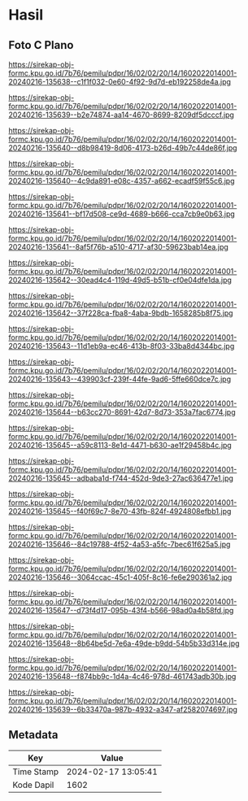 # Hasil

## Foto C Plano

https://sirekap-obj-formc.kpu.go.id/7b76/pemilu/pdpr/16/02/02/20/14/1602022014001-20240216-135638--c1f1f032-0e60-4f92-9d7d-eb192258de4a.jpg

https://sirekap-obj-formc.kpu.go.id/7b76/pemilu/pdpr/16/02/02/20/14/1602022014001-20240216-135639--b2e74874-aa14-4670-8699-8209df5dcccf.jpg

https://sirekap-obj-formc.kpu.go.id/7b76/pemilu/pdpr/16/02/02/20/14/1602022014001-20240216-135640--d8b98419-8d06-4173-b26d-49b7c44de86f.jpg

https://sirekap-obj-formc.kpu.go.id/7b76/pemilu/pdpr/16/02/02/20/14/1602022014001-20240216-135640--4c9da891-e08c-4357-a662-ecadf59f55c6.jpg

https://sirekap-obj-formc.kpu.go.id/7b76/pemilu/pdpr/16/02/02/20/14/1602022014001-20240216-135641--bf17d508-ce9d-4689-b666-cca7cb9e0b63.jpg

https://sirekap-obj-formc.kpu.go.id/7b76/pemilu/pdpr/16/02/02/20/14/1602022014001-20240216-135641--8af5f76b-a510-4717-af30-59623bab14ea.jpg

https://sirekap-obj-formc.kpu.go.id/7b76/pemilu/pdpr/16/02/02/20/14/1602022014001-20240216-135642--30ead4c4-119d-49d5-b51b-cf0e04dfe1da.jpg

https://sirekap-obj-formc.kpu.go.id/7b76/pemilu/pdpr/16/02/02/20/14/1602022014001-20240216-135642--37f228ca-fba8-4aba-9bdb-1658285b8f75.jpg

https://sirekap-obj-formc.kpu.go.id/7b76/pemilu/pdpr/16/02/02/20/14/1602022014001-20240216-135643--11d1eb9a-ec46-413b-8f03-33ba8d4344bc.jpg

https://sirekap-obj-formc.kpu.go.id/7b76/pemilu/pdpr/16/02/02/20/14/1602022014001-20240216-135643--439903cf-239f-44fe-9ad6-5ffe660dce7c.jpg

https://sirekap-obj-formc.kpu.go.id/7b76/pemilu/pdpr/16/02/02/20/14/1602022014001-20240216-135644--b63cc270-8691-42d7-8d73-353a7fac6774.jpg

https://sirekap-obj-formc.kpu.go.id/7b76/pemilu/pdpr/16/02/02/20/14/1602022014001-20240216-135645--a59c8113-8e1d-4471-b630-ae1f29458b4c.jpg

https://sirekap-obj-formc.kpu.go.id/7b76/pemilu/pdpr/16/02/02/20/14/1602022014001-20240216-135645--adbaba1d-f744-452d-9de3-27ac636477e1.jpg

https://sirekap-obj-formc.kpu.go.id/7b76/pemilu/pdpr/16/02/02/20/14/1602022014001-20240216-135645--f40f69c7-8e70-43fb-824f-4924808efbb1.jpg

https://sirekap-obj-formc.kpu.go.id/7b76/pemilu/pdpr/16/02/02/20/14/1602022014001-20240216-135646--84c19788-4f52-4a53-a5fc-7bec61f625a5.jpg

https://sirekap-obj-formc.kpu.go.id/7b76/pemilu/pdpr/16/02/02/20/14/1602022014001-20240216-135646--3064ccac-45c1-405f-8c16-fe6e290361a2.jpg

https://sirekap-obj-formc.kpu.go.id/7b76/pemilu/pdpr/16/02/02/20/14/1602022014001-20240216-135647--d73f4d17-095b-43f4-b566-98ad0a4b58fd.jpg

https://sirekap-obj-formc.kpu.go.id/7b76/pemilu/pdpr/16/02/02/20/14/1602022014001-20240216-135648--8b64be5d-7e6a-49de-b9dd-54b5b33d314e.jpg

https://sirekap-obj-formc.kpu.go.id/7b76/pemilu/pdpr/16/02/02/20/14/1602022014001-20240216-135648--f874bb9c-1d4a-4c46-978d-461743adb30b.jpg

https://sirekap-obj-formc.kpu.go.id/7b76/pemilu/pdpr/16/02/02/20/14/1602022014001-20240216-135639--6b33470a-987b-4932-a347-af2582074697.jpg


## Metadata

| Key        | Value               |
| ---------- | ------------------- |
| Time Stamp | 2024-02-17 13:05:41 |
| Kode Dapil | 1602                |



